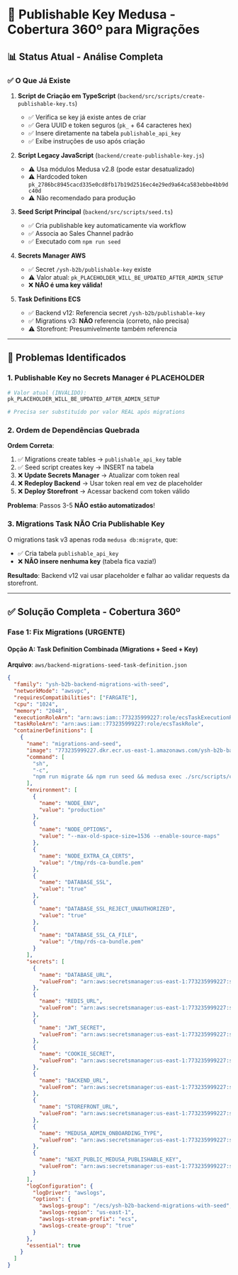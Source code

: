 # 🔑 Publishable Key Medusa - Cobertura 360º para Migrações

## 📊 Status Atual - Análise Completa

### ✅ O Que Já Existe

1. **Script de Criação em TypeScript** (`backend/src/scripts/create-publishable-key.ts`)
   - ✅ Verifica se key já existe antes de criar
   - ✅ Gera UUID e token seguros (`pk_` + 64 caracteres hex)
   - ✅ Insere diretamente na tabela `publishable_api_key`
   - ✅ Exibe instruções de uso após criação

2. **Script Legacy JavaScript** (`backend/create-publishable-key.js`)
   - ⚠️ Usa módulos Medusa v2.8 (pode estar desatualizado)
   - ⚠️ Hardcoded token `pk_2786bc8945cacd335e0cd8fb17b19d2516ec4e29ed9a64ca583ebbe4bb9dc40d`
   - ⚠️ Não recomendado para produção

3. **Seed Script Principal** (`backend/src/scripts/seed.ts`)
   - ✅ Cria publishable key automaticamente via workflow
   - ✅ Associa ao Sales Channel padrão
   - ✅ Executado com `npm run seed`

4. **Secrets Manager AWS**
   - ✅ Secret `/ysh-b2b/publishable-key` existe
   - ⚠️ Valor atual: `pk_PLACEHOLDER_WILL_BE_UPDATED_AFTER_ADMIN_SETUP`
   - ❌ **NÃO é uma key válida!**

5. **Task Definitions ECS**
   - ✅ Backend v12: Referencia secret `/ysh-b2b/publishable-key`
   - ✅ Migrations v3: **NÃO** referencia (correto, não precisa)
   - ⚠️ Storefront: Presumivelmente também referencia

---

## 🚨 Problemas Identificados

### 1. Publishable Key no Secrets Manager é PLACEHOLDER

```bash
# Valor atual (INVÁLIDO):
pk_PLACEHOLDER_WILL_BE_UPDATED_AFTER_ADMIN_SETUP

# Precisa ser substituído por valor REAL após migrations
```

### 2. Ordem de Dependências Quebrada

**Ordem Correta**:

1. ✅ Migrations create tables → `publishable_api_key` table
2. ✅ Seed script creates key → INSERT na tabela
3. ❌ **Update Secrets Manager** → Atualizar com token real
4. ❌ **Redeploy Backend** → Usar token real em vez de placeholder
5. ❌ **Deploy Storefront** → Acessar backend com token válido

**Problema**: Passos 3-5 **NÃO estão automatizados**!

### 3. Migrations Task NÃO Cria Publishable Key

O migrations task v3 apenas roda `medusa db:migrate`, que:

- ✅ Cria tabela `publishable_api_key`
- ❌ **NÃO insere nenhuma key** (tabela fica vazia!)

**Resultado**: Backend v12 vai usar placeholder e falhar ao validar requests da storefront.

---

## ✅ Solução Completa - Cobertura 360º

### Fase 1: Fix Migrations (URGENTE)

#### Opção A: Task Definition Combinada (Migrations + Seed + Key)

**Arquivo**: `aws/backend-migrations-seed-task-definition.json`

```json
{
  "family": "ysh-b2b-backend-migrations-with-seed",
  "networkMode": "awsvpc",
  "requiresCompatibilities": ["FARGATE"],
  "cpu": "1024",
  "memory": "2048",
  "executionRoleArn": "arn:aws:iam::773235999227:role/ecsTaskExecutionRole",
  "taskRoleArn": "arn:aws:iam::773235999227:role/ecsTaskRole",
  "containerDefinitions": [
    {
      "name": "migrations-and-seed",
      "image": "773235999227.dkr.ecr.us-east-1.amazonaws.com/ysh-b2b-backend:v1.0.2",
      "command": [
        "sh",
        "-c",
        "npm run migrate && npm run seed && medusa exec ./src/scripts/create-publishable-key.ts"
      ],
      "environment": [
        {
          "name": "NODE_ENV",
          "value": "production"
        },
        {
          "name": "NODE_OPTIONS",
          "value": "--max-old-space-size=1536 --enable-source-maps"
        },
        {
          "name": "NODE_EXTRA_CA_CERTS",
          "value": "/tmp/rds-ca-bundle.pem"
        },
        {
          "name": "DATABASE_SSL",
          "value": "true"
        },
        {
          "name": "DATABASE_SSL_REJECT_UNAUTHORIZED",
          "value": "true"
        },
        {
          "name": "DATABASE_SSL_CA_FILE",
          "value": "/tmp/rds-ca-bundle.pem"
        }
      ],
      "secrets": [
        {
          "name": "DATABASE_URL",
          "valueFrom": "arn:aws:secretsmanager:us-east-1:773235999227:secret:/ysh-b2b/database-url-BGaeVF"
        },
        {
          "name": "REDIS_URL",
          "valueFrom": "arn:aws:secretsmanager:us-east-1:773235999227:secret:/ysh-b2b/redis-url-Q7ItGs"
        },
        {
          "name": "JWT_SECRET",
          "valueFrom": "arn:aws:secretsmanager:us-east-1:773235999227:secret:/ysh-b2b/jwt-secret-005Z9C"
        },
        {
          "name": "COOKIE_SECRET",
          "valueFrom": "arn:aws:secretsmanager:us-east-1:773235999227:secret:/ysh-b2b/cookie-secret-bsLKwN"
        },
        {
          "name": "BACKEND_URL",
          "valueFrom": "arn:aws:secretsmanager:us-east-1:773235999227:secret:/ysh-b2b/backend-url-vlAZeu"
        },
        {
          "name": "STOREFRONT_URL",
          "valueFrom": "arn:aws:secretsmanager:us-east-1:773235999227:secret:/ysh-b2b/storefront-url-IV3F65"
        },
        {
          "name": "MEDUSA_ADMIN_ONBOARDING_TYPE",
          "valueFrom": "arn:aws:secretsmanager:us-east-1:773235999227:secret:/ysh-b2b/revalidate-secret-2NMJS9"
        },
        {
          "name": "NEXT_PUBLIC_MEDUSA_PUBLISHABLE_KEY",
          "valueFrom": "arn:aws:secretsmanager:us-east-1:773235999227:secret:/ysh-b2b/publishable-key-tvnMYo"
        }
      ],
      "logConfiguration": {
        "logDriver": "awslogs",
        "options": {
          "awslogs-group": "/ecs/ysh-b2b-backend-migrations-with-seed",
          "awslogs-region": "us-east-1",
          "awslogs-stream-prefix": "ecs",
          "awslogs-create-group": "true"
        }
      },
      "essential": true
    }
  ]
}
```
